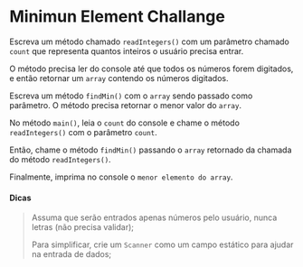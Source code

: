 # Minimun Element Challange

Escreva um método chamado `readIntegers()` com um parâmetro chamado `count` que representa quantos inteiros o usuário precisa entrar.

O método precisa ler do console até que todos os números forem digitados, e então retornar um `array` contendo os números digitados.

Escreva um método `findMin()` com o `array` sendo passado como parâmetro. O método precisa retornar o menor valor do `array`.

No método `main()`, leia o `count` do console e chame o método `readIntegers()` com o parâmetro `count`.

Então, chame o método `findMin()` passando o `array` retornado da chamada do método `readIntegers()`.

Finalmente, imprima no console o `menor elemento do array`.

#### Dicas

> Assuma que serão entrados apenas números pelo usuário, nunca letras (não precisa validar);
> 
> Para simplificar, crie um `Scanner` como um campo estático para ajudar na entrada de dados;
